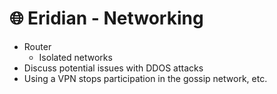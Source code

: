 # 🌐 Eridian - Networking

* Router
  * Isolated networks
* Discuss potential issues with DDOS attacks
* Using a VPN stops participation in the gossip network, etc.
